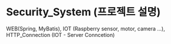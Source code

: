 # Security_System (프로젝트 설명)
WEB(Spring, MyBatis), IOT (Raspberry sensor, motor, camera ...), HTTP_Connection (IOT - Server Conncetion)
